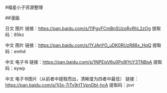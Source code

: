 #福星小子资源整理

##漫画

日文 图片
链接：https://pan.baidu.com/s/11PgvFCmBnSUzoRvRhL2zOg 
提取码：85kz 

中文 图片
链接：https://pan.baidu.com/s/1YJAnYO_uDK0RUzR88x_HqQ 
提取码：emhd 

中文 电子书
链接：https://pan.baidu.com/s/1NPEisV6u0Po9IYcY3TNBsA 
提取码：eywp 

中文 电子书图片（从前者中提取而出，清晰度为四者中最佳）
链接：https://pan.baidu.com/s/1j3x-7iTv9rITVpnDbI-hcA 
提取码：jovr 

